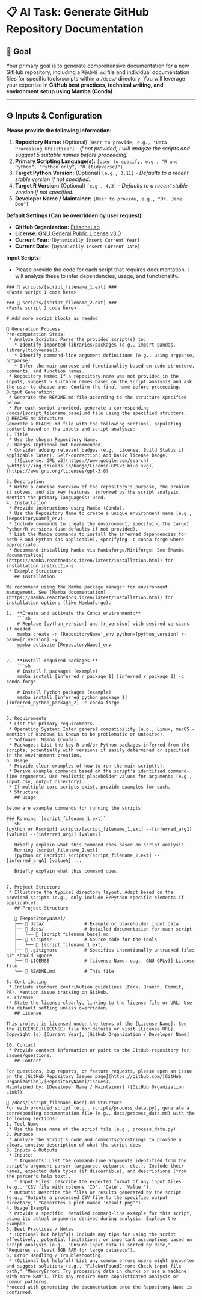 # 📋 AI Task: Generate GitHub Repository Documentation

## **🎯 Goal**
Your primary goal is to generate comprehensive documentation for a new GitHub repository, including a `README.md` file and individual documentation files for specific tools/scripts within a `/docs/` directory. You will leverage your expertise in **GitHub best practices, technical writing, and environment setup using Mamba (Conda)**.

---

## **⚙️ Inputs & Configuration**

**Please provide the following information:**

1.  **Repository Name:** (Optional) `[User to provide, e.g., "Data Processing Utilities"]` - *If not provided, I will analyze the scripts and suggest 5 suitable names before proceeding.*
2.  **Primary Scripting Language(s):** `[User to specify, e.g., "R and Python", "Python only", "R (tidyverse)"]`
3.  **Target Python Version:** (Optional) `[e.g., 3.11]` - *Defaults to a recent stable version if not specified.*
4.  **Target R Version:** (Optional) `[e.g., 4.3]` - *Defaults to a recent stable version if not specified.*
5.  **Developer Name / Maintainer:** `[User to provide, e.g., "Dr. Jane Doe"]`

**Default Settings (Can be overridden by user request):**

* **GitHub Organization:** [FritscheLab](https://github.com/FritscheLab)
* **License:** [GNU General Public License v3.0](https://www.gnu.org/licenses/gpl-3.0.html)
* **Current Year:** `[Dynamically Insert Current Year]`
* **Current Date:** `[Dynamically Insert Current Date]`

**Input Scripts:**

* Please provide the code for each script that requires documentation. I will analyze these to infer dependencies, usage, and functionality.

```text
### 📄 scripts/[script_filename_1.ext] ###
<Paste script 1 code here>

### 📄 scripts/[script_filename_2.ext] ###
<Paste script 2 code here>

# Add more script blocks as needed

🚀 Generation Process
Pre-computation Steps:
 * Analyze Scripts: Parse the provided script(s) to:
   * Identify imported libraries/packages (e.g., import pandas, library(tidyverse)).
   * Identify command-line argument definitions (e.g., using argparse, optparse).
   * Infer the main purpose and functionality based on code structure, comments, and function names.
 * Repository Name: If a repository name was not provided in the inputs, suggest 5 suitable names based on the script analysis and ask the user to choose one. Confirm the final name before proceeding.
Output Generation:
 * Generate the README.md file according to the structure specified below.
 * For each script provided, generate a corresponding /docs/[script_filename_base].md file using the specified structure.
📄 README.md Structure
Generate a README.md file with the following sections, populating content based on the inputs and script analysis:
1. Title
 * Use the chosen Repository Name.
2. Badges (Optional but Recommended)
 * Consider adding relevant badges (e.g., License, Build Status if applicable later). Self-correction: Add basic license badge.
   [![License: GPL v3](https://www.google.com/search?q=https://img.shields.io/badge/License-GPLv3-blue.svg)](https://www.gnu.org/licenses/gpl-3.0)

3. Description
 * Write a concise overview of the repository's purpose, the problem it solves, and its key features, informed by the script analysis. Mention the primary language(s) used.
4. Installation
 * Provide instructions using Mamba (Conda).
 * Use the Repository Name to create a unique environment name (e.g., [RepositoryName]_env).
 * Include commands to create the environment, specifying the target Python/R versions (use defaults if not provided).
 * List the Mamba commands to install the inferred dependencies for both R and Python (as applicable), specifying -c conda-forge where appropriate.
 * Recommend installing Mamba via Mambaforge/Miniforge: See [Mamba documentation](https://mamba.readthedocs.io/en/latest/installation.html) for installation instructions.
 * Example Structure:
   ## Installation

We recommend using the Mamba package manager for environment management. See [Mamba documentation](https://mamba.readthedocs.io/en/latest/installation.html) for installation options (like Mambaforge).

1.  **Create and activate the Conda environment:**
    ```sh
    # Replace [python_version] and [r_version] with desired versions if needed
    mamba create -n [RepositoryName]_env python=[python_version] r-base=[r_version] -y
    mamba activate [RepositoryName]_env
    ```

2.  **Install required packages:**
    ```sh
    # Install R packages (example)
    mamba install [inferred_r_package_1] [inferred_r_package_2] -c conda-forge

    # Install Python packages (example)
    mamba install [inferred_python_package_1] [inferred_python_package_2] -c conda-forge
    ```

5. Requirements
 * List the primary requirements.
 * Operating System: Infer general compatibility (e.g., Linux, macOS - mention if Windows is known to be problematic or untested).
 * Software: Mamba (Conda).
 * Packages: List the key R and/or Python packages inferred from the scripts, potentially with versions if easily determined or specified in the environment creation.
6. Usage
 * Provide clear examples of how to run the main script(s).
 * Derive example commands based on the script's identified command-line arguments. Use realistic placeholder values for arguments (e.g., input.csv, output_directory).
 * If multiple core scripts exist, provide examples for each.
 * Structure:
   ## Usage

Below are example commands for running the scripts:

### Running `[script_filename_1.ext]`
```sh
[python or Rscript] scripts/[script_filename_1.ext] --[inferred_arg1] [value1] --[inferred_arg2] [value2]

   Briefly explain what this command does based on script analysis.
   Running [script_filename_2.ext]
   [python or Rscript] scripts/[script_filename_2.ext] --[inferred_argA] [valueA] ...

   Briefly explain what this command does.
   

7. Project Structure
 * Illustrate the typical directory layout. Adapt based on the provided scripts (e.g., only include R/Python specific elements if applicable).
   ## Project Structure

   📂 [RepositoryName]/
   ├── 📁 data/               # Example or placeholder input data
   ├── 📁 docs/               # Detailed documentation for each script
   │   └── 📜 [script_filename_base].md
   ├── 📁 scripts/            # Source code for the tools
   │   └── 📜 [script_filename_1.ext]
   ├── 📜 .gitignore          # Specifies intentionally untracked files git should ignore
   ├── 📜 LICENSE             # [License Name, e.g., GNU GPLv3] License file
   └── 📜 README.md           # This file
   
8. Contributing
 * Include standard contribution guidelines (Fork, Branch, Commit, PR). Mention issue tracking on GitHub.
9. License
 * State the license clearly, linking to the license file or URL. Use the default setting unless overridden.
   ## License

This project is licensed under the terms of the [License Name]. See the [LICENSE](LICENSE) file for details or visit [License URL].
Copyright (c) [Current Year], [GitHub Organization / Developer Name]

10. Contact
 * Provide contact information or point to the GitHub repository for issues/questions.
   ## Contact

For questions, bug reports, or feature requests, please open an issue on the [GitHub Repository Issues page](https://github.com/[GitHub Organization]/[RepositoryName]/issues).
Maintained by: [Developer Name / Maintainer] ([GitHub Organization Link])

📖 /docs/[script_filename_base].md Structure
For each provided script (e.g., scripts/process_data.py), generate a corresponding documentation file (e.g., docs/process_data.md) with the following sections:
1. Tool Name
 * Use the base name of the script file (e.g., process_data.py).
2. Purpose
 * Analyze the script's code and comments/docstrings to provide a clear, concise description of what the script does.
3. Inputs & Outputs
 * Inputs:
   * Arguments: List the command-line arguments identified from the script's argument parser (argparse, optparse, etc.). Include their names, expected data types (if discernible), and descriptions (from the parser's help text).
   * Input Files: Describe the expected format of any input files (e.g., "CSV file with columns 'ID', 'Date', 'Value'").
 * Outputs: Describe the files or results generated by the script (e.g., "Outputs a processed CSV file to the specified output directory," "Generates a plot named 'result.png'").
4. Usage Example
 * Provide a specific, detailed command-line example for this script, using its actual arguments derived during analysis. Explain the example.
5. Best Practices / Notes
 * (Optional but helpful) Include any tips for using the script effectively, potential limitations, or important assumptions based on script analysis (e.g., "Ensure input data is sorted by date," "Requires at least 8GB RAM for large datasets").
6. Error Handling / Troubleshooting
 * (Optional but helpful) List any common errors users might encounter and suggest solutions (e.g., "FileNotFoundError: Check input file path," "MemoryError: Try processing data in chunks or use a machine with more RAM"). This may require more sophisticated analysis or common patterns.
Proceed with generating the documentation once the Repository Name is confirmed.

